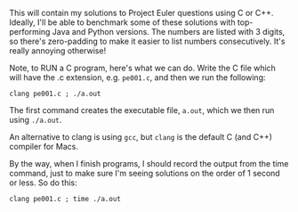 This will contain my solutions to Project Euler questions using C or C++.
Ideally, I'll be able to benchmark some of these solutions with top-performing
Java and Python versions. The numbers are listed with 3 digits, so there's
zero-padding to make it easier to list numbers consecutively. It's really
annoying otherwise!

Note, to RUN a C program, here's what we can do. Write the C file which will
have the .c extension, e.g. `pe001.c`, and then we run the following:

```
clang pe001.c ; ./a.out 
```

The first command creates the executable file, `a.out`, which we then run using
`./a.out`.

An alternative to clang is using `gcc`, but `clang` is the default C (and C++)
compiler for Macs.

By the way, when I finish programs, I should record the output from the time
command, just to make sure I'm seeing solutions on the order of 1 second or
less. So do this:

```
clang pe001.c ; time ./a.out 
```
